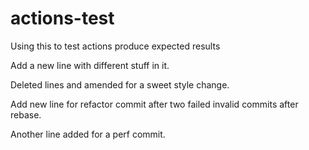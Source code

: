 # actions-test
Using this to test actions produce expected results

Add a new line with different stuff in it.

Deleted lines and amended for a sweet style change.

Add new line for refactor commit after two failed invalid commits after rebase.

Another line added for a perf commit.

